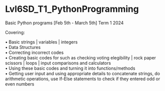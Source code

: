 # Lvl6SD_T1_PythonProgramming

Basic Python programs [Feb 5th - March 5th] Term 1  2024

Covering:

• Basic strings | variables | integers <br>
• Data Structures  <br>
• Correcting incorrect codes  <br>
• Creating basic codes for such as checking voting elegibility | rock paper scissors | loops | input comparisons and calculators <br> 
• Using these basic codes and turning it into functions/methods <br>
• Getting user input and using appropriate details to concatenate strings, do arithmetic operations, use If-Else statements to check if they entered odd or even numbers <br>
